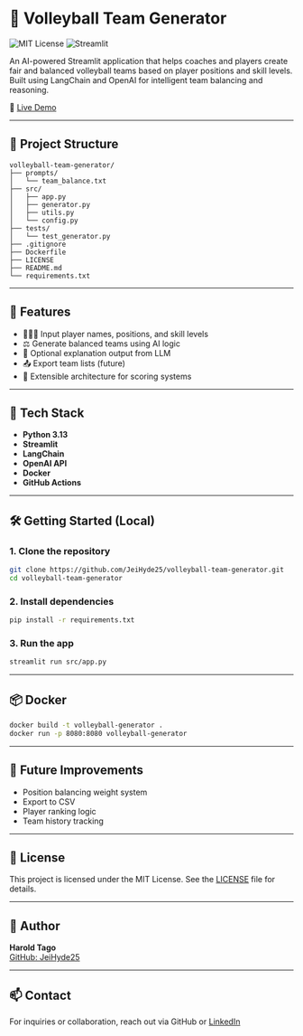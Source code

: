 
# 🏐 Volleyball Team Generator

![MIT License](https://img.shields.io/badge/License-MIT-yellow.svg)
![Streamlit](https://img.shields.io/badge/Made%20with-Streamlit-orange)

An AI-powered Streamlit application that helps coaches and players create fair and balanced volleyball teams based on player positions and skill levels. Built using LangChain and OpenAI for intelligent team balancing and reasoning.

🚀 [Live Demo](https://your-app-url.onrender.com) <!-- Replace with actual Render URL -->

---

## 📁 Project Structure

```
volleyball-team-generator/
├── prompts/
│   └── team_balance.txt
├── src/
│   ├── app.py
│   ├── generator.py
│   ├── utils.py
│   └── config.py
├── tests/
│   └── test_generator.py
├── .gitignore
├── Dockerfile
├── LICENSE
├── README.md
└── requirements.txt
```

---

## 🔧 Features

- 🧑‍🤝‍🧑 Input player names, positions, and skill levels
- ⚖️ Generate balanced teams using AI logic
- 💬 Optional explanation output from LLM
- 📤 Export team lists (future)
- 🧪 Extensible architecture for scoring systems

---

## 🚀 Tech Stack

- **Python 3.13**
- **Streamlit**
- **LangChain**
- **OpenAI API**
- **Docker**
- **GitHub Actions**

---

## 🛠️ Getting Started (Local)

### 1. Clone the repository
```bash
git clone https://github.com/JeiHyde25/volleyball-team-generator.git
cd volleyball-team-generator
```

### 2. Install dependencies
```bash
pip install -r requirements.txt
```

### 3. Run the app
```bash
streamlit run src/app.py
```

---

## 📦 Docker

```bash
docker build -t volleyball-generator .
docker run -p 8080:8080 volleyball-generator
```

---

## 🧪 Future Improvements

- Position balancing weight system
- Export to CSV
- Player ranking logic
- Team history tracking

---

## 📄 License

This project is licensed under the MIT License. See the [LICENSE](./LICENSE) file for details.

---

## 👤 Author

**Harold Tago**  
[GitHub: JeiHyde25](https://github.com/JeiHyde25)

---

## 📫 Contact

For inquiries or collaboration, reach out via GitHub or [LinkedIn](https://linkedin.com/in/your-profile)

